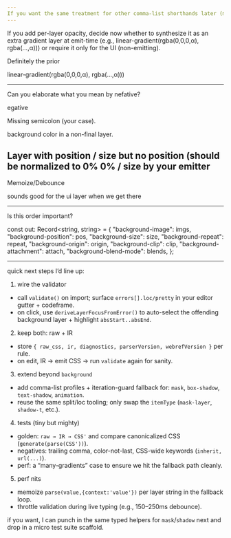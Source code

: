 ```yaml
---
If you want the same treatment for other comma-list shorthands later (mask, box-shadow, text-shadow, animation), we can generalize the per-layer path with a tiny property→type map and reuse this pattern.
---
```


If you add per-layer opacity, decide now whether to synthesize it as an extra gradient layer at emit-time (e.g., linear-gradient(rgba(0,0,0,α), rgba(...,α))) or require it only for the UI (non-emitting).

Definitely the prior

linear-gradient(rgba(0,0,0,α), rgba(...,α)))

---
Can you elaborate what you mean by nefative?

egative

Missing semicolon (your case).

background color in a non-final layer.

Layer with position / size but no position (should be normalized to 0% 0% / size by your emitter
---

Memoize/Debounce

sounds good for the ui layer when we get there

----

Is this order important?

  const out: Record<string, string> = {
    "background-image": imgs,
    "background-position": pos,
    "background-size": size,
    "background-repeat": repeat,
    "background-origin": origin,
    "background-clip": clip,
    "background-attachment": attach,
    "background-blend-mode": blends,
  };

---










quick next steps I’d line up:

1. wire the validator

* call `validate()` on import; surface `errors[].loc/pretty` in your editor gutter + codeframe.
* on click, use `deriveLayerFocusFromError()` to auto-select the offending background layer + highlight `absStart..absEnd`.

2. keep both: raw + IR

* store `{ raw_css, ir, diagnostics, parserVersion, webrefVersion }` per rule.
* on edit, IR → emit CSS → run `validate` again for sanity.

3. extend beyond `background`

* add comma-list profiles + iteration-guard fallback for: `mask`, `box-shadow`, `text-shadow`, `animation`.
* reuse the same split/loc tooling; only swap the `itemType` (`mask-layer`, `shadow-t`, etc.).

4. tests (tiny but mighty)

* golden: `raw → IR → CSS'` and compare canonicalized CSS (`generate(parse(CSS'))`).
* negatives: trailing comma, color-not-last, CSS-wide keywords (`inherit, url(...)`).
* perf: a “many-gradients” case to ensure we hit the fallback path cleanly.

5. perf nits

* memoize `parse(value,{context:'value'})` per layer string in the fallback loop.
* throttle validation during live typing (e.g., 150–250ms debounce).

if you want, I can punch in the same typed helpers for `mask`/`shadow` next and drop in a micro test suite scaffold.




